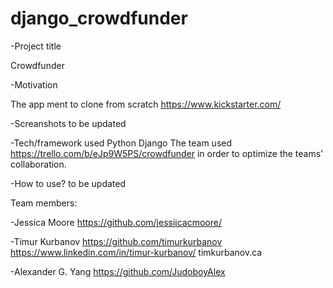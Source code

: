 # django_crowdfunder

-Project title 

Crowdfunder

-Motivation 

The app ment to clone from scratch https://www.kickstarter.com/

-Screanshots to be updated

-Tech/framework used Python Django The team used https://trello.com/b/eJp9W5PS/crowdfunder in order to optimize the teams' collaboration.

-How to use? to be updated

Team members:

-Jessica Moore https://github.com/jessiicacmoore/

-Timur Kurbanov https://github.com/timurkurbanov https://www.linkedin.com/in/timur-kurbanov/ timkurbanov.ca

-Alexander G. Yang https://github.com/JudoboyAlex
